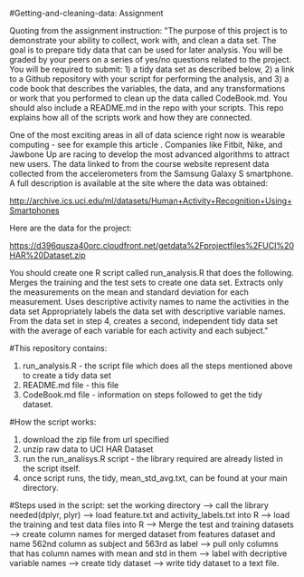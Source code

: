 #Getting-and-cleaning-data: Assignment

Quoting from the assignment instruction:
"The purpose of this project is to demonstrate your ability to collect, work with, and clean a data set. The goal is to prepare tidy data that can be used for later analysis. You will be graded by your peers on a series of yes/no questions related to the project. You will be required to submit: 1) a tidy data set as described below, 2) a link to a Github repository with your script for performing the analysis, and 3) a code book that describes the variables, the data, and any transformations or work that you performed to clean up the data called CodeBook.md. You should also include a README.md in the repo with your scripts. This repo explains how all of the scripts work and how they are connected.  

One of the most exciting areas in all of data science right now is wearable computing - see for example this article . Companies like Fitbit, Nike, and Jawbone Up are racing to develop the most advanced algorithms to attract new users. The data linked to from the course website represent data collected from the accelerometers from the Samsung Galaxy S smartphone. A full description is available at the site where the data was obtained: 

http://archive.ics.uci.edu/ml/datasets/Human+Activity+Recognition+Using+Smartphones 

Here are the data for the project: 

https://d396qusza40orc.cloudfront.net/getdata%2Fprojectfiles%2FUCI%20HAR%20Dataset.zip 

You should create one R script called run_analysis.R that does the following. 
Merges the training and the test sets to create one data set.
Extracts only the measurements on the mean and standard deviation for each measurement. 
Uses descriptive activity names to name the activities in the data set
Appropriately labels the data set with descriptive variable names. 
From the data set in step 4, creates a second, independent tidy data set with the average of each variable for each activity and each subject."

#This repository contains:

1. run_analysis.R - the script file which does all the steps mentioned above to create a tidy data set
2. README.md file - this file
3. CodeBook.md file - information on steps followed to get the tidy dataset.

#How the script works:
1. download the zip file from url specified
2. unzip raw data to UCI HAR Dataset 
3. run the run_analisys.R script - the library required are already listed in the script itself.
4. once script runs, the tidy, mean_std_avg.txt, can be found at your main directory.

#Steps used in the script:
set the working directory --> call the library needed(dplyr, plyr) --> load feature.txt and activity_labels.txt into R
--> load the training and test data files into R --> Merge the test and training datasets --> create column names for merged dataset from features dataset and name 562nd column as subject and 563rd as label --> pull only columns that has column names with mean and std in them --> label with decriptive variable names --> create tidy dataset --> write tidy dataset to a text file.


